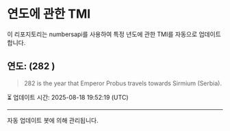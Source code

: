 
# 연도에 관한 TMI

이 리포지토리는 numbersapi를 사용하여 특정 년도에 관한 TMI를 자동으로 업데이트합니다.

## 연도: (282 )
> 282 is the year that Emperor Probus travels towards Sirmium (Serbia).

⏳ 업데이트 시간: 2025-08-18 19:52:19 (UTC)

---
자동 업데이트 봇에 의해 관리됩니다.
